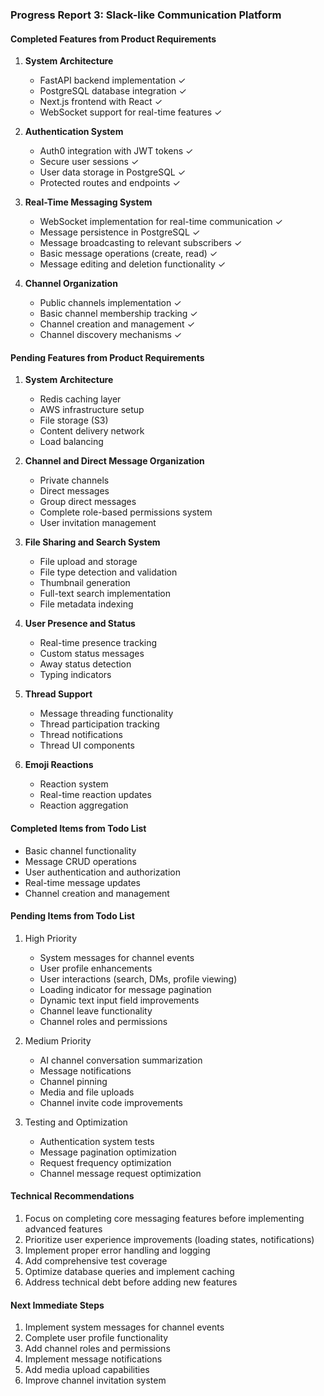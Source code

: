 ### Progress Report 3: Slack-like Communication Platform

#### Completed Features from Product Requirements

1. **System Architecture**
   - FastAPI backend implementation ✓
   - PostgreSQL database integration ✓
   - Next.js frontend with React ✓
   - WebSocket support for real-time features ✓

2. **Authentication System**
   - Auth0 integration with JWT tokens ✓
   - Secure user sessions ✓
   - User data storage in PostgreSQL ✓
   - Protected routes and endpoints ✓

3. **Real-Time Messaging System**
   - WebSocket implementation for real-time communication ✓
   - Message persistence in PostgreSQL ✓
   - Message broadcasting to relevant subscribers ✓
   - Basic message operations (create, read) ✓
   - Message editing and deletion functionality ✓

4. **Channel Organization**
   - Public channels implementation ✓
   - Basic channel membership tracking ✓
   - Channel creation and management ✓
   - Channel discovery mechanisms ✓

#### Pending Features from Product Requirements

1. **System Architecture**
   - Redis caching layer
   - AWS infrastructure setup
   - File storage (S3)
   - Content delivery network
   - Load balancing

2. **Channel and Direct Message Organization**
   - Private channels
   - Direct messages
   - Group direct messages
   - Complete role-based permissions system
   - User invitation management

3. **File Sharing and Search System**
   - File upload and storage
   - File type detection and validation
   - Thumbnail generation
   - Full-text search implementation
   - File metadata indexing

4. **User Presence and Status**
   - Real-time presence tracking
   - Custom status messages
   - Away status detection
   - Typing indicators

5. **Thread Support**
   - Message threading functionality
   - Thread participation tracking
   - Thread notifications
   - Thread UI components

6. **Emoji Reactions**
   - Reaction system
   - Real-time reaction updates
   - Reaction aggregation

#### Completed Items from Todo List
- Basic channel functionality
- Message CRUD operations
- User authentication and authorization
- Real-time message updates
- Channel creation and management

#### Pending Items from Todo List
1. High Priority
   - System messages for channel events
   - User profile enhancements
   - User interactions (search, DMs, profile viewing)
   - Loading indicator for message pagination
   - Dynamic text input field improvements
   - Channel leave functionality
   - Channel roles and permissions

2. Medium Priority
   - AI channel conversation summarization
   - Message notifications
   - Channel pinning
   - Media and file uploads
   - Channel invite code improvements

3. Testing and Optimization
   - Authentication system tests
   - Message pagination optimization
   - Request frequency optimization
   - Channel message request optimization

#### Technical Recommendations
1. Focus on completing core messaging features before implementing advanced features
2. Prioritize user experience improvements (loading states, notifications)
3. Implement proper error handling and logging
4. Add comprehensive test coverage
5. Optimize database queries and implement caching
6. Address technical debt before adding new features

#### Next Immediate Steps
1. Implement system messages for channel events
2. Complete user profile functionality
3. Add channel roles and permissions
4. Implement message notifications
5. Add media upload capabilities
6. Improve channel invitation system 